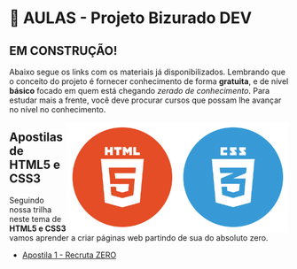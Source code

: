 # 📕 AULAS - Projeto **Bizurado DEV**
## EM CONSTRUÇÃO! 

Abaixo segue os links com os materiais já disponibilizados. Lembrando que o conceito do projeto é fornecer conhecimento de forma **gratuita**, e de nível **básico** focado em quem está chegando *zerado de conhecimento*. Para estudar mais a frente, você deve procurar cursos que possam lhe avançar no nível no conhecimento.

<img align="right" src="https://github.com/rodrusantu-dev/Bizurado-Dev/blob/main/img/aulas/HTML%20e%20CSS/css3.png" width="200">
<img align="right" src="https://github.com/rodrusantu-dev/Bizurado-Dev/blob/main/img/aulas/HTML%20e%20CSS/html5.png" width="200">

## Apostilas de HTML5 e CSS3

Seguindo nossa trilha neste tema de **HTML5 e CSS3** vamos aprender a criar páginas web partindo de sua do absoluto zero.

* [Apostila 1 - Recruta ZERO](https://github.com/rodrusantu-dev/Bizurado-Dev/blob/main/arquivos-aula/01%20-%20Recruta%20Zero.md)


